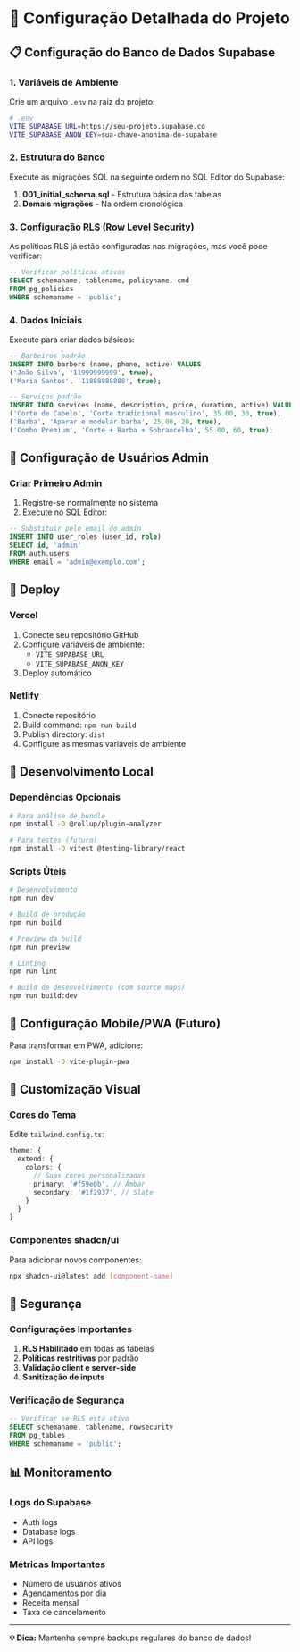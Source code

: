 # 🔧 Configuração Detalhada do Projeto

## 📋 Configuração do Banco de Dados Supabase

### 1. Variáveis de Ambiente

Crie um arquivo `.env` na raiz do projeto:
```bash
# .env
VITE_SUPABASE_URL=https://seu-projeto.supabase.co
VITE_SUPABASE_ANON_KEY=sua-chave-anonima-do-supabase
```

### 2. Estrutura do Banco

Execute as migrações SQL na seguinte ordem no SQL Editor do Supabase:

1. **001_initial_schema.sql** - Estrutura básica das tabelas
2. **Demais migrações** - Na ordem cronológica

### 3. Configuração RLS (Row Level Security)

As políticas RLS já estão configuradas nas migrações, mas você pode verificar:

```sql
-- Verificar políticas ativas
SELECT schemaname, tablename, policyname, cmd 
FROM pg_policies 
WHERE schemaname = 'public';
```

### 4. Dados Iniciais

Execute para criar dados básicos:

```sql
-- Barbeiros padrão
INSERT INTO barbers (name, phone, active) VALUES 
('João Silva', '11999999999', true),
('Maria Santos', '11888888888', true);

-- Serviços padrão
INSERT INTO services (name, description, price, duration, active) VALUES 
('Corte de Cabelo', 'Corte tradicional masculino', 35.00, 30, true),
('Barba', 'Aparar e modelar barba', 25.00, 20, true),
('Combo Premium', 'Corte + Barba + Sobrancelha', 55.00, 60, true);
```

## 👥 Configuração de Usuários Admin

### Criar Primeiro Admin

1. Registre-se normalmente no sistema
2. Execute no SQL Editor:

```sql
-- Substituir pelo email do admin
INSERT INTO user_roles (user_id, role) 
SELECT id, 'admin' 
FROM auth.users 
WHERE email = 'admin@exemplo.com';
```

## 🚀 Deploy

### Vercel
1. Conecte seu repositório GitHub
2. Configure variáveis de ambiente:
   - `VITE_SUPABASE_URL`
   - `VITE_SUPABASE_ANON_KEY`
3. Deploy automático

### Netlify
1. Conecte repositório
2. Build command: `npm run build`
3. Publish directory: `dist`
4. Configure as mesmas variáveis de ambiente

## 🔧 Desenvolvimento Local

### Dependências Opcionais

```bash
# Para análise de bundle
npm install -D @rollup/plugin-analyzer

# Para testes (futuro)
npm install -D vitest @testing-library/react
```

### Scripts Úteis

```bash
# Desenvolvimento
npm run dev

# Build de produção
npm run build

# Preview da build
npm run preview

# Linting
npm run lint

# Build de desenvolvimento (com source maps)
npm run build:dev
```

## 📱 Configuração Mobile/PWA (Futuro)

Para transformar em PWA, adicione:

```bash
npm install -D vite-plugin-pwa
```

## 🎨 Customização Visual

### Cores do Tema
Edite `tailwind.config.ts`:

```typescript
theme: {
  extend: {
    colors: {
      // Suas cores personalizadas
      primary: '#f59e0b', // Âmbar
      secondary: '#1f2937', // Slate
    }
  }
}
```

### Componentes shadcn/ui
Para adicionar novos componentes:

```bash
npx shadcn-ui@latest add [component-name]
```

## 🔐 Segurança

### Configurações Importantes

1. **RLS Habilitado** em todas as tabelas
2. **Políticas restritivas** por padrão
3. **Validação client e server-side**
4. **Sanitização de inputs**

### Verificação de Segurança

```sql
-- Verificar se RLS está ativo
SELECT schemaname, tablename, rowsecurity 
FROM pg_tables 
WHERE schemaname = 'public';
```

## 📊 Monitoramento

### Logs do Supabase
- Auth logs
- Database logs  
- API logs

### Métricas Importantes
- Número de usuários ativos
- Agendamentos por dia
- Receita mensal
- Taxa de cancelamento

---

**💡 Dica:** Mantenha sempre backups regulares do banco de dados! 